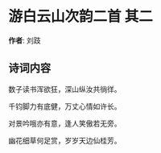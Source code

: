 # 游白云山次韵二首  其二

**作者**: 刘跂

## 诗词内容

数子读书浑欲狂，深山纵汝共徜徉。

千钧脚力有底健，万丈心情如许长。

对景吟哦亦有意，逢人笑傲若无旁。

幽花细草何足赏，岁岁天边仙桂芳。


